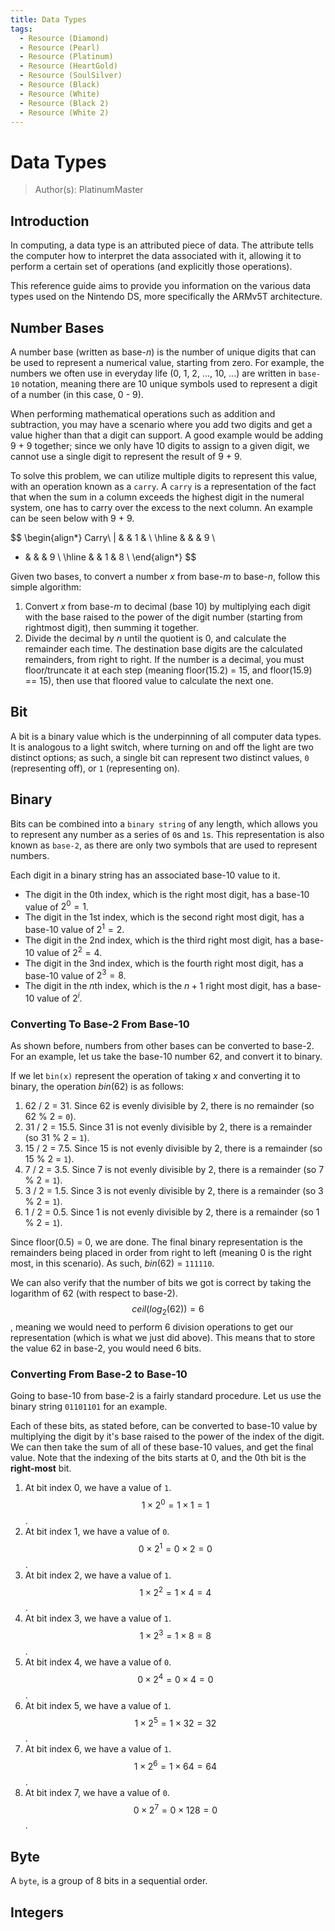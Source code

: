 ```yaml
---
title: Data Types
tags:
  - Resource (Diamond)
  - Resource (Pearl)
  - Resource (Platinum)
  - Resource (HeartGold)
  - Resource (SoulSilver)  
  - Resource (Black)
  - Resource (White)
  - Resource (Black 2)
  - Resource (White 2)
---
```


# Data Types
> Author(s): PlatinumMaster

## Introduction
In computing, a data type is an attributed piece of data. The attribute tells the computer how to interpret the data associated with it, allowing it to perform a certain set of operations (and explicitly those operations). 

This reference guide aims to provide you information on the various data types used on the Nintendo DS, more specifically the ARMv5T architecture.

## Number Bases
A number base (written as base-$n$) is the number of unique digits that can be used to represent a numerical value, starting from zero. For example, the numbers we often use in everyday life (0, 1, 2, ..., 10, ...) are written in `base-10` notation, meaning there are 10 unique symbols used to represent a digit of a number (in this case, 0 - 9). 

When performing mathematical operations such as addition and subtraction, you may have a scenario where you add two digits and get a value higher than that a digit can support. A good example would be adding 9 + 9 together; since we only have 10 digits to assign to a given digit, we cannot use a single digit to represent the result of 9 + 9.

To solve this problem, we can utilize multiple digits to represent this value, with an operation known as a `carry`. A `carry` is a representation of the fact that when the sum in a column exceeds the highest digit in the numeral system, one has to carry over the excess to the next column. An example can be seen below with 9 + 9.

$$
\begin{align*}
Carry\ | &  & 1 &  \\
\hline
  &  &  & 9 \\
+ &   &  & 9 \\
\hline
  &  & 1 & 8 \\
\end{align*}
$$

Given two bases, to convert a number $x$ from base-$m$ to base-$n$, follow this simple algorithm:
1. Convert $x$ from base-$m$ to decimal (base 10) by multiplying each digit with the base raised to the power of the digit number (starting from rightmost digit), then summing it together.
2. Divide the decimal by $n$ until the quotient is 0, and calculate the remainder each time. The destination base digits are the calculated remainders, from right to right. If the number is a decimal, you must floor/truncate it at each step (meaning floor(15.2) = 15, and floor(15.9) == 15), then use that floored value to calculate the next one.

## Bit
A bit is a binary value which is the underpinning of all computer data types. It is analogous to a light switch, where turning on and off the light are two distinct options; as such, a single bit can represent two distinct values, `0` (representing off), or `1` (representing on). 

## Binary
Bits can be combined into a `binary string` of any length, which allows you to represent any number as a series of `0`s and `1`s. This representation is also known as `base-2`, as there are only two symbols that are used to represent numbers.

Each digit in a binary string has an associated base-10 value to it. 
- The digit in the 0th index, which is the right most digit, has a base-10 value of $2^0 = 1$.
- The digit in the 1st index, which is the second right most digit, has a base-10 value of $2^1 = 2$.
- The digit in the 2nd index, which is the third right most digit, has a base-10 value of $2^2 = 4$.
- The digit in the 3nd index, which is the fourth right most digit, has a base-10 value of $2^3 = 8$.
- The digit in the $n$th index, which is the $n + 1$ right most digit, has a base-10 value of $2^i$.

### Converting To Base-2 From Base-10
As shown before, numbers from other bases can be converted to base-2. For an example, let us take the base-10 number 62, and convert it to binary.

If we let `bin(x)` represent the operation of taking $x$ and converting it to binary, the operation $bin(62)$ is as follows:
1. 62 / 2 = 31. Since 62 is evenly divisible by 2, there is no remainder (so 62 % 2 = `0`).
2. 31 / 2 = 15.5. Since 31 is not evenly divisible by 2, there is a remainder (so 31 % 2 = `1`).
3. 15 / 2 = 7.5. Since 15 is not evenly divisible by 2, there is a remainder (so 15 % 2 = `1`).
4. 7 / 2 = 3.5. Since 7 is not evenly divisible by 2, there is a remainder (so 7 % 2 = `1`).
5. 3 / 2 = 1.5. Since 3 is not evenly divisible by 2, there is a remainder (so 3 % 2 = `1`).
6. 1 / 2 = 0.5. Since 1 is not evenly divisible by 2, there is a remainder (so 1 % 2 = `1`).

Since floor(0.5) = 0, we are done. The final binary representation is the remainders being placed in order from right to left (meaning 0 is the right most, in this scenario). As such, $bin(62)$ = `111110`.

We can also verify that the number of bits we got is correct by taking the logarithm of 62 (with respect to base-2). $$ceil(log_{2}(62)) = 6$$, meaning we would need to perform 6 division operations to get our representation (which is what we just did above). This means that to store the value 62 in base-2, you would need 6 bits.

### Converting From Base-2 to Base-10
Going to base-10 from base-2 is a fairly standard procedure. Let us use the binary string `01101101` for an example.

Each of these bits, as stated before, can be converted to base-10 value by multiplying the digit by it's base raised to the power of the index of the digit. We can then take the sum of all of these base-10 values, and get the final value. Note that the indexing of the bits starts at 0, and the 0th bit is the **right-most** bit.

1. At bit index 0, we have a value of `1`. $$1 \times 2^0 = 1 \times 1 = 1$$.
2. At bit index 1, we have a value of `0`. $$0 \times 2^1 = 0 \times 2 = 0$$.
3. At bit index 2, we have a value of `1`. $$1 \times 2^2 = 1 \times 4 = 4$$.
4. At bit index 3, we have a value of `1`. $$1 \times 2^3 = 1 \times 8 = 8$$.
5. At bit index 4, we have a value of `0`. $$0 \times 2^4 = 0 \times 4 = 0$$.
6. At bit index 5, we have a value of `1`. $$1 \times 2^5 = 1 \times 32 = 32$$.
7. At bit index 6, we have a value of `1`. $$1 \times 2^6 = 1 \times 64 = 64$$.
8. At bit index 7, we have a value of `0`. $$0 \times 2^7 = 0 \times 128 = 0$$.

## Byte
A `byte`, is a group of 8 bits in a sequential order. 


## Integers